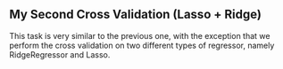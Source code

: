 ## My Second Cross Validation (Lasso + Ridge)

This task is very similar to the previous one, with the exception that we perform the cross validation on two different types of regressor, namely RidgeRegressor and Lasso.

